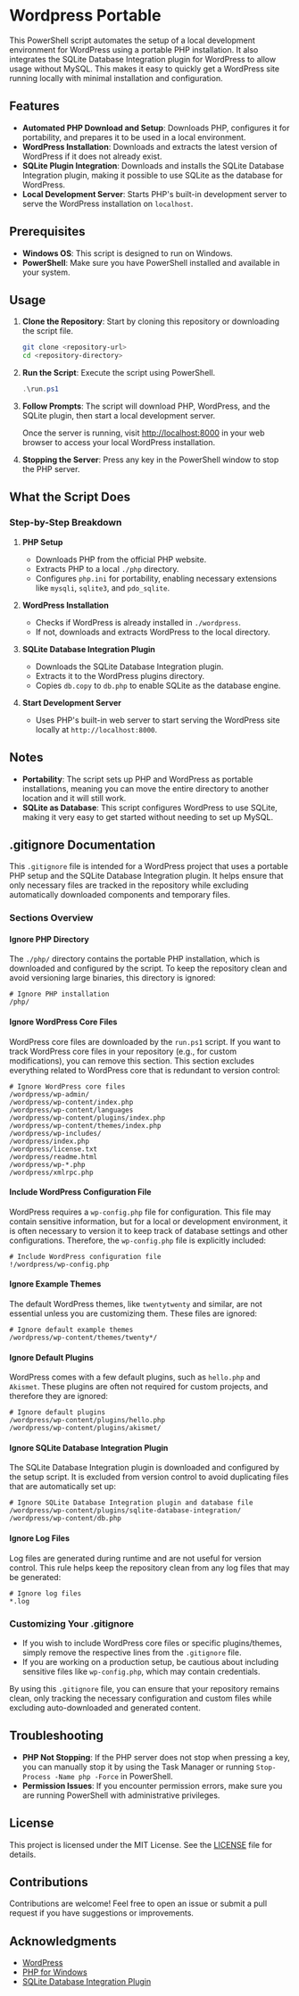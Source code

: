 # Wordpress Portable

This PowerShell script automates the setup of a local development environment for WordPress using a portable PHP installation. It also integrates the SQLite Database Integration plugin for WordPress to allow usage without MySQL. This makes it easy to quickly get a WordPress site running locally with minimal installation and configuration.

## Features

- **Automated PHP Download and Setup**: Downloads PHP, configures it for portability, and prepares it to be used in a local environment.
- **WordPress Installation**: Downloads and extracts the latest version of WordPress if it does not already exist.
- **SQLite Plugin Integration**: Downloads and installs the SQLite Database Integration plugin, making it possible to use SQLite as the database for WordPress.
- **Local Development Server**: Starts PHP's built-in development server to serve the WordPress installation on `localhost`.

## Prerequisites

- **Windows OS**: This script is designed to run on Windows.
- **PowerShell**: Make sure you have PowerShell installed and available in your system.

## Usage

1. **Clone the Repository**: Start by cloning this repository or downloading the script file.

   ```sh
   git clone <repository-url>
   cd <repository-directory>
   ```

2. **Run the Script**: Execute the script using PowerShell.

   ```powershell
   .\run.ps1
   ```

3. **Follow Prompts**: The script will download PHP, WordPress, and the SQLite plugin, then start a local development server.

   Once the server is running, visit [http://localhost:8000](http://localhost:8000) in your web browser to access your local WordPress installation.

4. **Stopping the Server**: Press any key in the PowerShell window to stop the PHP server.

## What the Script Does

### Step-by-Step Breakdown

1. **PHP Setup**
   - Downloads PHP from the official PHP website.
   - Extracts PHP to a local `./php` directory.
   - Configures `php.ini` for portability, enabling necessary extensions like `mysqli`, `sqlite3`, and `pdo_sqlite`.

2. **WordPress Installation**
   - Checks if WordPress is already installed in `./wordpress`.
   - If not, downloads and extracts WordPress to the local directory.

3. **SQLite Database Integration Plugin**
   - Downloads the SQLite Database Integration plugin.
   - Extracts it to the WordPress plugins directory.
   - Copies `db.copy` to `db.php` to enable SQLite as the database engine.

4. **Start Development Server**
   - Uses PHP's built-in web server to start serving the WordPress site locally at `http://localhost:8000`.

## Notes

- **Portability**: The script sets up PHP and WordPress as portable installations, meaning you can move the entire directory to another location and it will still work.
- **SQLite as Database**: This script configures WordPress to use SQLite, making it very easy to get started without needing to set up MySQL.

## .gitignore Documentation

This `.gitignore` file is intended for a WordPress project that uses a portable PHP setup and the SQLite Database Integration plugin. It helps ensure that only necessary files are tracked in the repository while excluding automatically downloaded components and temporary files.

### Sections Overview

#### Ignore PHP Directory

The `./php/` directory contains the portable PHP installation, which is downloaded and configured by the script. To keep the repository clean and avoid versioning large binaries, this directory is ignored:

```
# Ignore PHP installation
/php/
```

#### Ignore WordPress Core Files

WordPress core files are downloaded by the `run.ps1` script. If you want to track WordPress core files in your repository (e.g., for custom modifications), you can remove this section. This section excludes everything related to WordPress core that is redundant to version control:

```
# Ignore WordPress core files
/wordpress/wp-admin/
/wordpress/wp-content/index.php
/wordpress/wp-content/languages
/wordpress/wp-content/plugins/index.php
/wordpress/wp-content/themes/index.php
/wordpress/wp-includes/
/wordpress/index.php
/wordpress/license.txt
/wordpress/readme.html
/wordpress/wp-*.php
/wordpress/xmlrpc.php
```

#### Include WordPress Configuration File

WordPress requires a `wp-config.php` file for configuration. This file may contain sensitive information, but for a local or development environment, it is often necessary to version it to keep track of database settings and other configurations. Therefore, the `wp-config.php` file is explicitly included:

```
# Include WordPress configuration file
!/wordpress/wp-config.php
```

#### Ignore Example Themes

The default WordPress themes, like `twentytwenty` and similar, are not essential unless you are customizing them. These files are ignored:

```
# Ignore default example themes
/wordpress/wp-content/themes/twenty*/
```

#### Ignore Default Plugins

WordPress comes with a few default plugins, such as `hello.php` and `Akismet`. These plugins are often not required for custom projects, and therefore they are ignored:

```
# Ignore default plugins
/wordpress/wp-content/plugins/hello.php
/wordpress/wp-content/plugins/akismet/
```

#### Ignore SQLite Database Integration Plugin

The SQLite Database Integration plugin is downloaded and configured by the setup script. It is excluded from version control to avoid duplicating files that are automatically set up:

```
# Ignore SQLite Database Integration plugin and database file
/wordpress/wp-content/plugins/sqlite-database-integration/
/wordpress/wp-content/db.php
```

#### Ignore Log Files

Log files are generated during runtime and are not useful for version control. This rule helps keep the repository clean from any log files that may be generated:

```
# Ignore log files
*.log
```

### Customizing Your .gitignore

- If you wish to include WordPress core files or specific plugins/themes, simply remove the respective lines from the `.gitignore` file.
- If you are working on a production setup, be cautious about including sensitive files like `wp-config.php`, which may contain credentials.

By using this `.gitignore` file, you can ensure that your repository remains clean, only tracking the necessary configuration and custom files while excluding auto-downloaded and generated content.

## Troubleshooting

- **PHP Not Stopping**: If the PHP server does not stop when pressing a key, you can manually stop it by using the Task Manager or running `Stop-Process -Name php -Force` in PowerShell.
- **Permission Issues**: If you encounter permission errors, make sure you are running PowerShell with administrative privileges.

## License

This project is licensed under the MIT License. See the [LICENSE](LICENSE) file for details.

## Contributions

Contributions are welcome! Feel free to open an issue or submit a pull request if you have suggestions or improvements.

## Acknowledgments

- [WordPress](https://wordpress.org/)
- [PHP for Windows](https://windows.php.net/)
- [SQLite Database Integration Plugin](https://wordpress.org/plugins/sqlite-database-integration/)

